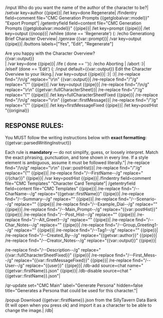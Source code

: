 /input Who do you want the name of the author of the character to be?|
/setvar key=author {{pipe}}|
/let key=done Regenerate|
/findentry field=comment file="CMC Generation Prompts {{getglobalvar::model}}" "Export Prompt"|
/getentryfield field=content file="CMC Generation Prompts {{getglobalvar::model}}" {{pipe}}|
/let key=prompt {{pipe}}|
/let key=output {{noop}}|
/whilee (done == 'Regenerate') {:
	/echo Generationg Brief Character Overview|
	/genraw {{var::prompt}}|
	/var key=output {{pipe}}|
	/buttons labels=["Yes", "Edit", "Regenerate"] <div>Are you happy with the Character Overview?</div><div>{{var::output}}</div>|
	/var key=done {{pipe}}|
	/ife ( done == ''){:
		/echo Aborting |
		/abort
	:}|
	/elseif (done == 'Edit') {:
		/input default={{var::output}} Edit the Character Overview to your liking.|
		/var key=output {{pipe}}|
	:}|
:}|
/re-replace find="/\n/g" replace="\r\n" {{var::output}}|
/re-replace find="/\"/g" replace="\\\"" {{pipe}}|
/var key=output {{pipe}}|
/re-replace find="/\n/g" replace="\r\n" {{getvar::fullCharacterSheet}}|
/re-replace find="/\"/g" replace="\\\"" {{pipe}}|
/let key=fullCharacterSheetFixed {{pipe}}|
/re-replace find="/\n/g" replace="\r\n" {{getvar::firstMessage}}|
/re-replace find="/\"/g" replace="\\\"" {{pipe}}|
/let key=firstMessageFixed {{pipe}}|
/let key=postHist "{\{original}}
## **RESPONSE RULES:**
You MUST follow the writing instructions below with **exact formatting**:
{{getvar::parsedWritingInstruct}}

Each rule is **mandatory** — do not simplify, guess, or loosely interpret. Match the exact phrasing, punctuation, and tone shown in every line. If a style element is ambiguous, assume it must be followed literally."|
/re-replace find="/\n/g" replace="\r\n" {{var::postHist}}|
/re-replace find="/\"/g" replace="\\\"" {{pipe}}|
/re-replace find="/--FirstName--/g" replace="{/{char}}" {{pipe}}|
/var key=postHist {{pipe}}|
/findentry field=comment file="CMC Templates" "Character Card Template"|
/getentryfield field=content file="CMC Templates" {{pipe}}|
/re-replace find="/--CharName--/g" replace="{{getvar::firstName}}" {{pipe}}|
/re-replace find="/--Summary--/g" replace="" {{pipe}}|
/re-replace find="/--Scenario--/g" replace="" {{pipe}}|
/re-replace find="/--Example_Dial--/g" replace="" {{pipe}}|
/re-replace find="/--Main_Prompt--/g" replace="{{var::postHist}}" {{pipe}}|
/re-replace find="/--Post_Hist--/g" replace="" {{pipe}}|
/re-replace find="/--Alt_Greet1--/g" replace="" {{pipe}}|
/re-replace find="/--Char_Notes--/g" replace="" {{pipe}}|
/re-replace find="/--Group_Greeting1--/g" replace="" {{pipe}}|
/re-replace find="/--Tag1--/g" replace="" {{pipe}}|
/re-replace find="/--Created_By--/g" replace="{{getvar::author}}" {{pipe}}|
/re-replace find="/--Creator_Notes--/g" replace="{{var::output}}" {{pipe}}|

/re-replace find="/--Description--/g" replace="{{var::fullCharacterSheetFixed}}" {{pipe}}|
/re-replace find="/--First_Mess--/g" replace="{{var::firstMessageFixed}}" {{pipe}}|
/re-replace find="/--User--/g" replace="{\{user}}" {{pipe}}|
/db-add source=chat name="{{getvar::firstName}}.json" {{pipe}}|
/db-disable source=chat "{{getvar::firstName}}.json"|

/qr-update set="CMC Main" label="Generate Persona" hidden=false title="Generates a Persona that could be used for this character."|

/popup Download {{getvar::firstName}}.json from the SillyTavern Data Bank (It will open when you press ok) and import it as a character to be able to change the image.|
/db|